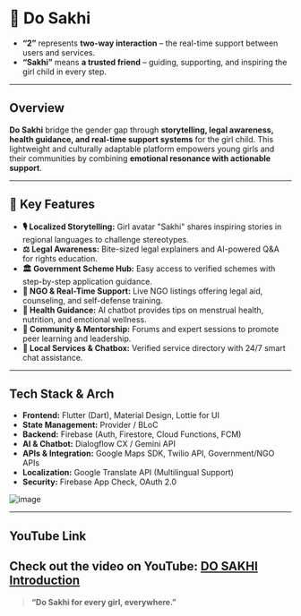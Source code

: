 # 👭 Do Sakhi
- **“2”** represents **two-way interaction** – the real-time support between users and services.
- **“Sakhi”** means **a trusted friend** – guiding, supporting, and inspiring the girl child in every step.
---



## Overview

**Do Sakhi** bridge the gender gap through **storytelling, legal awareness, health guidance, and real-time support systems** for the girl child. This lightweight and culturally adaptable platform empowers young girls and their communities by combining **emotional resonance with actionable support**.


---

## 🚀 Key Features

- **🎙️ Localized Storytelling:** Girl avatar "Sakhi" shares inspiring stories in regional languages to challenge stereotypes.
- **⚖️ Legal Awareness:** Bite-sized legal explainers and AI-powered Q&A for rights education.
- **🏛 Government Scheme Hub:** Easy access to verified schemes with step-by-step application guidance.
- **🤝 NGO & Real-Time Support:** Live NGO listings offering legal aid, counseling, and self-defense training.
- **💖 Health Guidance:** AI chatbot provides tips on menstrual health, nutrition, and emotional wellness.
- **👭 Community & Mentorship:** Forums and expert sessions to promote peer learning and leadership.
- **📍 Local Services & Chatbox:** Verified service directory with 24/7 smart chat assistance.

---

## Tech Stack & Arch

- **Frontend:** Flutter (Dart), Material Design, Lottie for UI
- **State Management:** Provider / BLoC
- **Backend:** Firebase (Auth, Firestore, Cloud Functions, FCM)
- **AI & Chatbot:** Dialogflow CX / Gemini API
- **APIs & Integration:** Google Maps SDK, Twilio API, Government/NGO APIs
- **Localization:** Google Translate API (Multilingual Support)
- **Security:** Firebase App Check, OAuth 2.0
  
![image](https://github.com/user-attachments/assets/d11dc5d0-1ef4-4a18-a51c-6796fcf8a88c)

---

## YouTube Link

Check out the video on YouTube: [DO SAKHI Introduction](https://youtu.be/r8S-AXKtIPY)
---

> **“Do Sakhi  for every girl, everywhere.”**

